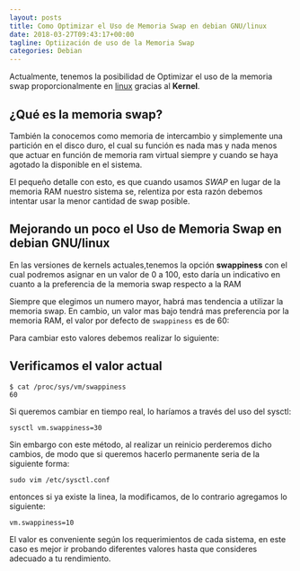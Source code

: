```yaml
---
layout: posts
title: Como Optimizar el Uso de Memoria Swap en debian GNU/linux
date: 2018-03-27T09:43:17+00:00
tagline: Optiización de uso de la Memoria Swap
categories: Debian
---
```


Actualmente, tenemos la posibilidad de Optimizar el uso de la memoria swap proporcionalmente en [linux](https://en.wikipedia.org/wiki/Linux "GNU/Linux") gracias al **Kernel**.

## ¿Qué es la memoria swap?

También la conocemos como memoria de intercambio y simplemente una partición en el disco duro, el cual su función es nada mas y nada menos que actuar en función de memoria ram virtual siempre y cuando se haya agotado la disponible en el sistema.

El pequeño detalle con esto, es que cuando usamos *SWAP* en lugar de la memoria RAM nuestro sistema se, relentiza por esta razón debemos intentar usar la menor cantidad de swap posible.

## Mejorando un poco el Uso de Memoria Swap en debian GNU/linux

En las versiones de kernels actuales,tenemos la opción **swappiness** con el cual podremos asignar en un valor de 0 a 100, esto daría un indicativo en cuanto a la preferencia de la memoria swap respecto a la RAM

Siempre que elegimos un numero mayor, habrá mas tendencia a utilizar la memoria swap. En cambio, un valor mas bajo tendrá mas preferencia por la memoria RAM, el valor por defecto de `swappiness` es de 60:

Para cambiar esto valores debemos realizar lo siguiente:

## Verificamos el valor actual

```
$ cat /proc/sys/vm/swappiness
60
```

Si queremos cambiar en tiempo real, lo haríamos a través del uso del sysctl:

```
sysctl vm.swappiness=30
```

Sin embargo con este método, al realizar un reinicio perderemos dicho cambios, de modo que si queremos hacerlo permanente seria de la siguiente forma:

```
sudo vim /etc/sysctl.conf
```

entonces si ya existe la linea, la modificamos, de lo contrario agregamos lo siguiente:

```
vm.swappiness=10
```

El valor es conveniente según los requerimientos de cada sistema, en este caso es mejor ir probando diferentes valores hasta que consideres adecuado a tu rendimiento.
